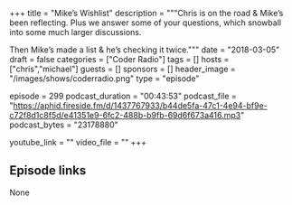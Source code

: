 +++
title = "Mike’s Wishlist"
description = """Chris is on the road & Mike’s been reflecting. Plus we answer some of your questions, which snowball into some much larger discussions. 

Then Mike’s made a list & he’s checking it twice."""
date = "2018-03-05"
draft = false
categories = ["Coder Radio"]
tags = []
hosts = ["chris","michael"]
guests = []
sponsors = []
header_image = "/images/shows/coderradio.png"
type = "episode"

episode = 299
podcast_duration = "00:43:53"
podcast_file = "https://aphid.fireside.fm/d/1437767933/b44de5fa-47c1-4e94-bf9e-c72f8d1c8f5d/e41351e9-6fc2-488b-b9fb-69d6f673a416.mp3"
podcast_bytes = "23178880"

youtube_link = ""
video_file = ""
+++

## Episode links

None

